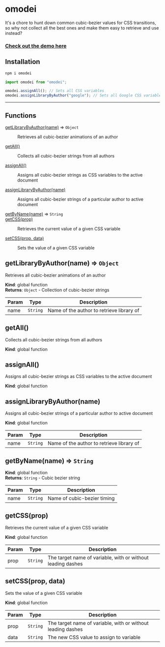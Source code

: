 # omodei

It's a chore to hunt down common cubic-bezier values for CSS transitions, so why not collect all the best ones and make them easy to retrieve and use instead?

### [Check out the demo here](https://omodei.netlify.app/)

## Installation

```bash
npm i omodei
```

```js
import omodei from "omodei";

omodei.assignAll(); // Sets all CSS variables
omodei.assignLibraryByAuthor("google"); // Sets all Google CSS variables
```

---

## Functions

<dl>
<dt><a href="#getLibraryByAuthor">getLibraryByAuthor(name)</a> ⇒ <code>Object</code></dt>
<dd><p>Retrieves all cubic-bezier animations of an author</p>
</dd>
<dt><a href="#getAll">getAll()</a></dt>
<dd><p>Collects all cubic-bezier strings from all authors</p>
</dd>
<dt><a href="#assignAll">assignAll()</a></dt>
<dd><p>Assigns all cubic-bezier strings as CSS variables to the active document</p>
</dd>
<dt><a href="#assignLibraryByAuthor">assignLibraryByAuthor(name)</a></dt>
<dd><p>Assigns all cubic-bezier strings of a particular author to active document</p>
</dd>
<dt><a href="#getByName">getByName(name)</a> ⇒ <code>String</code></dt>
<dd></dd>
<dt><a href="#getCSS">getCSS(prop)</a></dt>
<dd><p>Retrieves the current value of a given CSS variable</p>
</dd>
<dt><a href="#setCSS">setCSS(prop, data)</a></dt>
<dd><p>Sets the value of a given CSS variable</p>
</dd>
</dl>

<a name="getLibraryByAuthor"></a>

## getLibraryByAuthor(name) ⇒ <code>Object</code>

Retrieves all cubic-bezier animations of an author

**Kind**: global function  
**Returns**: <code>Object</code> - Collection of cubic-bezier strings

| Param | Type                | Description                               |
| ----- | ------------------- | ----------------------------------------- |
| name  | <code>String</code> | Name of the author to retrieve library of |

<a name="getAll"></a>

## getAll()

Collects all cubic-bezier strings from all authors

**Kind**: global function  
<a name="assignAll"></a>

## assignAll()

Assigns all cubic-bezier strings as CSS variables to the active document

**Kind**: global function  
<a name="assignLibraryByAuthor"></a>

## assignLibraryByAuthor(name)

Assigns all cubic-bezier strings of a particular author to active document

**Kind**: global function

| Param | Type                | Description                               |
| ----- | ------------------- | ----------------------------------------- |
| name  | <code>String</code> | Name of the author to retrieve library of |

<a name="getByName"></a>

## getByName(name) ⇒ <code>String</code>

**Kind**: global function  
**Returns**: <code>String</code> - Cubic bezier string

| Param | Type                | Description                 |
| ----- | ------------------- | --------------------------- |
| name  | <code>String</code> | Name of cubic-bezier timing |

<a name="getCSS"></a>

## getCSS(prop)

Retrieves the current value of a given CSS variable

**Kind**: global function

| Param | Type                | Description                                                 |
| ----- | ------------------- | ----------------------------------------------------------- |
| prop  | <code>String</code> | The target name of variable, with or without leading dashes |

<a name="setCSS"></a>

## setCSS(prop, data)

Sets the value of a given CSS variable

**Kind**: global function

| Param | Type                | Description                                                 |
| ----- | ------------------- | ----------------------------------------------------------- |
| prop  | <code>String</code> | The target name of variable, with or without leading dashes |
| data  | <code>String</code> | The new CSS value to assign to variable                     |
